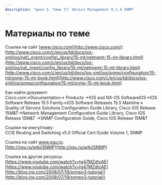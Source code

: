 ```yaml
---
description: 'Цикл 3. Тема 17: Device Management 8.1.8 SNMP'
---
```


# Материалы по теме

Ссылки на сайт [www.cisco.com](http://www.cisco.com/):  
[http://www.cisco.com/c/en/us/td/docs/ios-xml/ios/net\_mgmt/config\_library/15-mt/netmgmt-15-mt-library.html](http://www.cisco.com/c/en/us/td/docs/ios-xml/ios/net_mgmt/config_library/15-mt/netmgmt-15-mt-library.html)  
[http://www.cisco.com/c/en/us/td/docs/ios-xml/ios/snmp/configuration/15-mt/snmp-15-mt-book.html](http://www.cisco.com/c/en/us/td/docs/ios-xml/ios/snmp/configuration/15-mt/snmp-15-mt-book.html)

Как найти документ:  
Cisco.com→Documentation→ Products →IOS and NX-OS SoftwareIOS→IOS Software Release 15.5 Family→IOS Software Releases 15.5 Mainline→ Quality of Service Solutions Configuration Guide Library, Cisco IOS Release 15M&T→Network Management Configuration Guide Library, Cisco IOS Release 15M&T →SNMP Configuration Guide, Cisco IOS Release 15M&T

Ссылки на книгу/главу:  
CCIE Routing and Switching v5.0 Official Cert Guide Volume 1, SNMP

Ссылка на сайт www.xgu.ru:  
[http://xgu.ru/wiki/SNMP](http://xgu.ru/wiki/SNMP)

Ссылка на другие ресурсы:  
[https://www.youtube.com/watch?v=tg47MZdtcAE](https://www.youtube.com/watch?v=tg47MZdtcAE)  
[http://blog.ine.com/2008/07/19/snmpv3-tutorial/](http://blog.ine.com/2008/07/19/snmpv3-tutorial/)  
  


